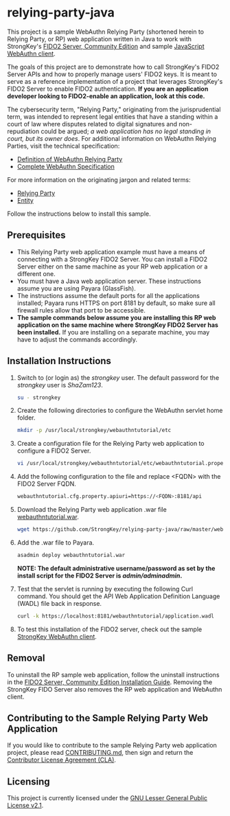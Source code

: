 # relying-party-java
This project is a sample WebAuthn Relying Party (shortened herein to Relying Party, or RP) web application written in Java to work with StrongKey's [FIDO2 Server, Community Edition](https://github.com/StrongKey/FIDO-Server) and sample [JavaScript WebAuthn client](https://github.com/StrongKey/WebAuthn).

The goals of this project are to demonstrate how to call StrongKey's FIDO2 Server APIs and how to properly manage users' FIDO2 keys. It is meant to serve as a reference implementation of a project that leverages StrongKey's FIDO2 Server to enable FIDO2 authentication. **If you are an application developer looking to FIDO2-enable an application, look at this code.**

The cybersecurity term, "Relying Party," originating from the jurisprudential term, was intended to represent legal entities that have a standing within a court of law where disputes related to digital signatures and non-repudiation could be argued; *a web application has no legal standing in court, but its owner does*. For additional information on WebAuthn Relying Parties, visit the technical specification:

- [Definition of WebAuthn Relying Party](https://www.w3.org/TR/webauthn/#webauthn-relying-party)
- [Complete WebAuthn Specification](https://www.w3.org/TR/webauthn)

For more information on the originating jargon and related terms:

- [Relying Party](https://ldapwiki.com/wiki/Relying%20Party)
- [Entity](https://ldapwiki.com/wiki/Entity)

Follow the instructions below to install this sample.

## Prerequisites

- This Relying Party web application example must have a means of connecting with a StrongKey FIDO2 Server. You can install a FIDO2 Server either on the same machine as your RP web application or a different one.
- You must have a Java web application server. These instructions assume you are using Payara (GlassFish).
- The instructions assume the default ports for all the applications installed; Payara runs HTTPS on port 8181 by default, so make sure all firewall rules allow that port to be accessible.
- **The sample commands below assume you are installing this RP web application on the same machine where StrongKey FIDO2 Server has been installed.** If you are installing on a separate machine, you may have to adjust the commands accordingly.

## Installation Instructions

1. Switch to (or login as) the _strongkey_ user. The default password for the _strongkey_ user is _ShaZam123_.

    ```sh
    su - strongkey
    ```

2. Create the following directories to configure the WebAuthn servlet home folder.

    ```sh
    mkdir -p /usr/local/strongkey/webauthntutorial/etc
    ```

3. Create a configuration file for the Relying Party web application to configure a FIDO2 Server.

    ```sh
    vi /usr/local/strongkey/webauthntutorial/etc/webauthntutorial.properties
    ```

4. Add the following configuration to the file and replace &lt;FQDN&gt; with the FIDO2 Server FQDN.

    ```sh
    webauthntutorial.cfg.property.apiuri=https://<FQDN>:8181/api
    ```

5. Download the Relying Party web application .war file [webauthntutorial.war](https://github.com/StrongKey/relying-party-java/blob/master/webauthntutorial.war).

    ```sh
    wget https://github.com/StrongKey/relying-party-java/raw/master/webauthntutorial.war
    ```

6. Add the .war file to Payara.

    ```sh
    asadmin deploy webauthntutorial.war
    ```

    **NOTE: The default administrative username/password as set by the install script for the FIDO2 Server is _admin/adminadmin_.**

7. Test that the servlet is running by executing the following Curl command.  You should get the API Web Application Definition Language (WADL) file back in response.

    ```sh
    curl -k https://localhost:8181/webauthntutorial/application.wadl
    ```

8. To test this installation of the FIDO2 server, check out the sample [StrongKey WebAuthn client](https://github.com/StrongKey/WebAuthn).

## Removal

To uninstall the RP sample web application, follow the uninstall instructions in the [FIDO2 Server, Community Edition Installation Guide](https://github.com/StrongKey/FIDO-Server/blob/master/docs/Installation_Guide_Linux.md#removal). Removing the StrongKey FIDO Server also removes the RP web application and WebAuthn client.

## Contributing to the Sample Relying Party Web Application 

If you would like to contribute to the sample Relying Party web application project, please read [CONTRIBUTING.md](https://github.com/StrongKey/relying-party-java/blob/master/CONTRIBUTING.md), then sign and return the [Contributor License Agreement (CLA)](https://cla-assistant.io/StrongKey/FIDO-Server).

## Licensing
This project is currently licensed under the [GNU Lesser General Public License v2.1](https://github.com/StrongKey/relying-party-java/blob/master/LICENSE).
